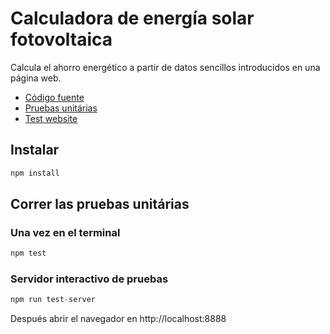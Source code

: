 # Calculadora de energía solar fotovoltaica

Calcula el ahorro energético a partir de datos sencillos introducidos en una página web.

- [Código fuente](./src/)
- [Pruebas unitárias](./spec/)
- [Test website](https://greenpeace.github.io/gpes-solar-photovoltaic-calculator/)

## Instalar

```javascript
npm install
```

## Correr las pruebas unitárias

### Una vez en el terminal

```javascript
npm test
```

### Servidor interactivo de pruebas

```javascript
npm run test-server
```

Después abrir el navegador en http://localhost:8888
